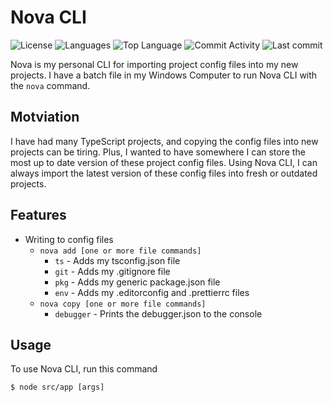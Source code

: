 # Nova CLI

![License](https://img.shields.io/github/license/zS1L3NT/js-node-nova?style=for-the-badge) ![Languages](https://img.shields.io/github/languages/count/zS1L3NT/js-node-nova?style=for-the-badge) ![Top Language](https://img.shields.io/github/languages/top/zS1L3NT/js-node-nova?style=for-the-badge) ![Commit Activity](https://img.shields.io/github/commit-activity/y/zS1L3NT/js-node-nova?style=for-the-badge) ![Last commit](https://img.shields.io/github/last-commit/zS1L3NT/js-node-nova?style=for-the-badge)

Nova is my personal CLI for importing project config files into my new projects. I have a batch file in my Windows Computer to run Nova CLI with the `nova` command.

## Motviation

I have had many TypeScript projects, and copying the config files into new projects can be tiring. Plus, I wanted to have somewhere I can store the most up to date version of these project config files. Using Nova CLI, I can always import the latest version of these config files into fresh or outdated projects.

## Features

-   Writing to config files
    -   `nova add [one or more file commands]`
        -   `ts` - Adds my tsconfig.json file
        -   `git` - Adds my .gitignore file
        -   `pkg` - Adds my generic package.json file
        -   `env` - Adds my .editorconfig and .prettierrc files
    -   `nova copy [one or more file commands]`
        -   `debugger` - Prints the debugger.json to the console

## Usage

To use Nova CLI, run this command

```
$ node src/app [args]
```
